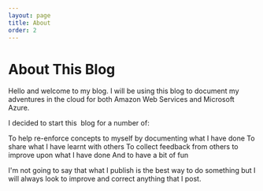 ```yaml
---
layout: page
title: About
order: 2
---
```

# About This Blog

Hello and welcome to my blog. I will be using this blog to document my adventures in the cloud for both Amazon Web Services and Microsoft Azure.

I decided to start this  blog for a number of:

To help re-enforce concepts to myself by documenting what I have done
To share what I have learnt with others
To collect feedback from others to improve upon what I have done
And to have a bit of fun

I'm not going to say that what I publish is the best way to do something but I will always look to improve and correct anything that I post.
